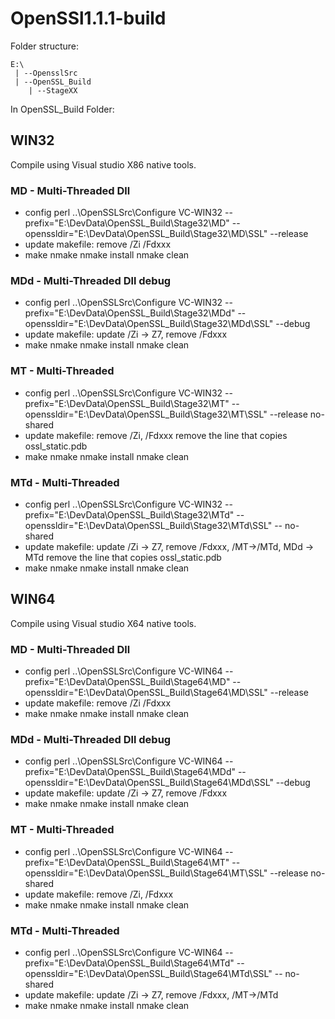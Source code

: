 # OpenSSl1.1.1-build
Folder structure:
```
E:\
 | --OpensslSrc
 | --OpenSSL_Build
    | --StageXX
```
In OpenSSL_Build Folder:
## WIN32 
Compile using Visual studio X86 native tools.
### MD - Multi-Threaded Dll
- config
  perl ..\OpenSSLSrc\Configure VC-WIN32 --prefix="E:\DevData\OpenSSL_Build\Stage32\MD" --openssldir="E:\DevData\OpenSSL_Build\Stage32\MD\SSL" --release
- update makefile:
  remove /Zi /Fdxxx
- make
  nmake
  nmake install
  nmake clean
### MDd - Multi-Threaded Dll debug
- config
  perl ..\OpenSSLSrc\Configure VC-WIN32 --prefix="E:\DevData\OpenSSL_Build\Stage32\MDd" --openssldir="E:\DevData\OpenSSL_Build\Stage32\MDd\SSL" --debug
- update makefile:
  update /Zi -> Z7, remove /Fdxxx
- make
  nmake
  nmake install
  nmake clean
### MT - Multi-Threaded
- config
  perl ..\OpenSSLSrc\Configure VC-WIN32 --prefix="E:\DevData\OpenSSL_Build\Stage32\MT" --openssldir="E:\DevData\OpenSSL_Build\Stage32\MT\SSL" --release no-shared
- update makefile:
  remove /Zi, /Fdxxx
  remove the line that copies ossl_static.pdb
- make
  nmake
  nmake install
  nmake clean
### MTd - Multi-Threaded
- config
  perl ..\OpenSSLSrc\Configure VC-WIN32 --prefix="E:\DevData\OpenSSL_Build\Stage32\MTd" --openssldir="E:\DevData\OpenSSL_Build\Stage32\MTd\SSL" -- no-shared
- update makefile:
  update /Zi -> Z7, remove /Fdxxx, /MT->/MTd, MDd -> MTd
  remove the line that copies ossl_static.pdb
- make
  nmake
  nmake install
  nmake clean
  
## WIN64
Compile using Visual studio X64 native tools.
### MD - Multi-Threaded Dll
- config
  perl ..\OpenSSLSrc\Configure VC-WIN64 --prefix="E:\DevData\OpenSSL_Build\Stage64\MD" --openssldir="E:\DevData\OpenSSL_Build\Stage64\MD\SSL" --release
- update makefile:
  remove /Zi /Fdxxx
- make
  nmake
  nmake install
  nmake clean
### MDd - Multi-Threaded Dll debug
- config
  perl ..\OpenSSLSrc\Configure VC-WIN64 --prefix="E:\DevData\OpenSSL_Build\Stage64\MDd" --openssldir="E:\DevData\OpenSSL_Build\Stage64\MDd\SSL" --debug
- update makefile:
  update /Zi -> Z7, remove /Fdxxx
- make
  nmake
  nmake install
  nmake clean
### MT - Multi-Threaded
- config
  perl ..\OpenSSLSrc\Configure VC-WIN64 --prefix="E:\DevData\OpenSSL_Build\Stage64\MT" --openssldir="E:\DevData\OpenSSL_Build\Stage64\MT\SSL" --release no-shared
- update makefile:
  remove /Zi, /Fdxxx
- make
  nmake
  nmake install
  nmake clean
### MTd - Multi-Threaded
- config
  perl ..\OpenSSLSrc\Configure VC-WIN64 --prefix="E:\DevData\OpenSSL_Build\Stage64\MTd" --openssldir="E:\DevData\OpenSSL_Build\Stage64\MTd\SSL" -- no-shared
- update makefile:
  update /Zi -> Z7, remove /Fdxxx, /MT->/MTd
- make
  nmake
  nmake install
  nmake clean
  




